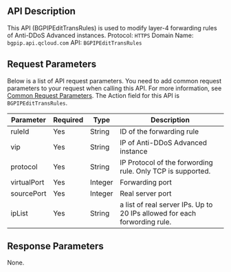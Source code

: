 ## API Description
This API (BGPIPEditTransRules) is used to modify layer-4 forwarding rules of Anti-DDoS Advanced instances.
Protocol: `HTTPS`
Domain Name: `bgpip.api.qcloud.com`
API: `BGPIPEditTransRules`

## Request Parameters
Below is a list of API request parameters. You need to add common request parameters to your request when calling this API. For more information, see [Common Request Parameters](https://intl.cloud.tencent.com/document/product/297/7291). The Action field for this API is `BGPIPEditTransRules`.

| Parameter | Required | Type | Description |
|---------|---------|---------|---------|
| ruleId | Yes | String | ID of the forwarding rule |
| vip | Yes | String | IP of Anti-DDoS Advanced instance |
| protocol | Yes | String | IP Protocol of the forwording rule. Only TCP is supported. |
| virtualPort | Yes | Integer | Forwarding port |
| sourcePort | Yes | Integer | Real server port |
| ipList | Yes | String | a list of real server IPs. Up to 20 IPs allowed for each forwording rule.|

## Response Parameters
None.

